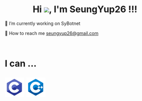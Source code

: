 <h1 align="center">Hi <img src="https://raw.githubusercontent.com/iampavangandhi/iampavangandhi/master/gifs/Hi.gif" width="30px">, I'm SeungYup26 !!!</h1>

<!--
**SeungYup26/SeungYup26** is a ✨ _special_ ✨ repository because its `README.md` (this file) appears on your GitHub profile.
-->

🔭 I’m currently working on SyBotnet

💬 How to reach me seungyup26@gmail.com

<br><h1 align="center"><h1> I can ...
  
<img style="margin: auto;" src="https://raw.githubusercontent.com/SeungYup26/SeungYup26/main/Picture/c.png" alt=c width="60" height="60"/>
<img style="margin: auto;" src="https://raw.githubusercontent.com/SeungYup26/SeungYup26/main/Picture/cpp.png" alt=c++ width="60" height="60"/>
